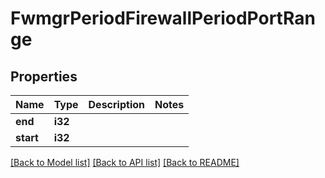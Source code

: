 # FwmgrPeriodFirewallPeriodPortRange

## Properties

Name | Type | Description | Notes
------------ | ------------- | ------------- | -------------
**end** | **i32** |  |
**start** | **i32** |  |

[[Back to Model list]](../README.md#documentation-for-models) [[Back to API list]](../README.md#documentation-for-api-endpoints) [[Back to README]](../README.md)

